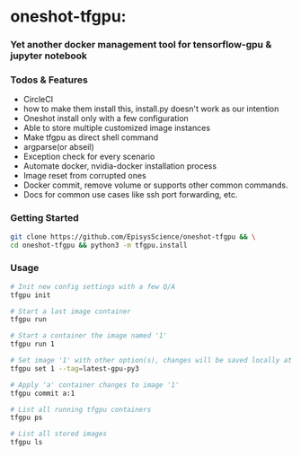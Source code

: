 # oneshot-tfgpu:
### Yet another docker management tool for tensorflow-gpu & jupyter notebook

### Todos & Features
- CircleCI
- how to make them install this, install.py doesn't work as our intention
- Oneshot install only with a few configuration
- Able to store multiple customized image instances
- Make tfgpu as direct shell command 
- argparse(or abseil)
- Exception check for every scenario
- Automate docker, nvidia-docker installation process 
- Image reset from corrupted ones
- Docker commit, remove volume or supports other common commands.
- Docs for common use cases like ssh port forwarding, etc.

### Getting Started
```bash
git clone https://github.com/EpisysScience/oneshot-tfgpu && \
cd oneshot-tfgpu && python3 -m tfgpu.install 
```

### Usage
```bash
# Init new config settings with a few Q/A
tfgpu init

# Start a last image container
tfgpu run

# Start a container the image named '1'
tfgpu run 1

# Set image '1' with other option(s), changes will be saved locally at conf.yaml
tfgpu set 1 --tag=latest-gpu-py3

# Apply 'a' container changes to image '1'
tfgpu commit a:1

# List all running tfgpu containers
tfgpu ps

# List all stored images
tfgpu ls
```

